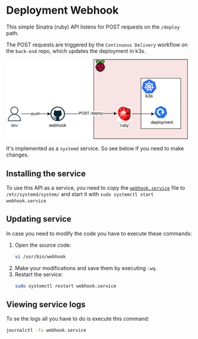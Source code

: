 # Deployment Webhook
This simple Sinatra (ruby) API listens for POST requests on the `/deploy` path.

The POST requests are triggered by the `Continuous Delivery` workflow on the `back-end` repo, which updates the deployment in k3s. 

<p align="center">
<img src="imgs/diagram.png" width="500" alt="diagram">
</p>

It's implemented as a `systemd` service. So see below if you need to make changes.

## Installing the service

To use this API as a service, you need to copy the [`webhook.service`](webhook.service) file to `/etc/systemd/system/` and start it with `sudo systemctl start webhook.service`

## Updating service

In case you need to modify the code you have to execute these commands:

1. Open the source code:
   ```bash
   vi /usr/bin/webhook
   ```
2. Make your modifications and save them by executing `:wq`.
3. Restart the service:
   ```bash
   sudo systemctl restart webhook.service
   ```

## Viewing service logs

To se the logs all you have to do is execute this command:

```bash
journalctl -fu webhook.service
```